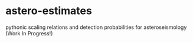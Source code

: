 # astero-estimates
pythonic scaling relations and detection probabilities for asteroseismology (Work In Progress!)
